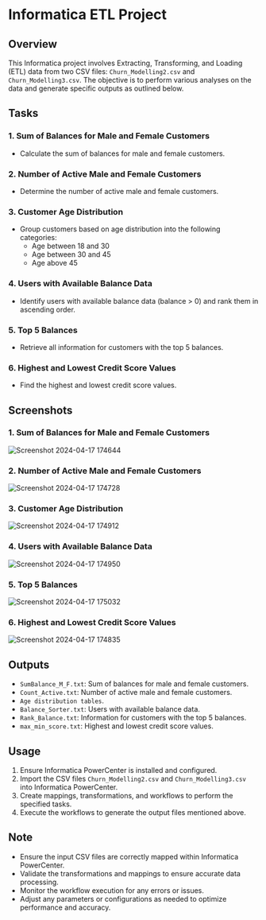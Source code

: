 # Informatica ETL Project

## Overview

This Informatica project involves Extracting, Transforming, and Loading (ETL) data from two CSV files: `Churn_Modelling2.csv` and `Churn_Modelling3.csv`. The objective is to perform various analyses on the data and generate specific outputs as outlined below.

## Tasks

### 1. Sum of Balances for Male and Female Customers
   - Calculate the sum of balances for male and female customers.

### 2. Number of Active Male and Female Customers
   - Determine the number of active male and female customers.

### 3. Customer Age Distribution
   - Group customers based on age distribution into the following categories:
     - Age between 18 and 30
     - Age between 30 and 45
     - Age above 45

### 4. Users with Available Balance Data
   - Identify users with available balance data (balance > 0) and rank them in ascending order.

### 5. Top 5 Balances
   - Retrieve all information for customers with the top 5 balances.

### 6. Highest and Lowest Credit Score Values
   - Find the highest and lowest credit score values.

## Screenshots
### 1. Sum of Balances for Male and Female Customers
 ![Screenshot 2024-04-17 174644](https://github.com/ahmedhattem11/ETL-Informatica-Power-Center/assets/87239054/ef5eab00-4b51-48c1-92fc-7b02413f5977)
 
### 2. Number of Active Male and Female Customers
 ![Screenshot 2024-04-17 174728](https://github.com/ahmedhattem11/ETL-Informatica-Power-Center/assets/87239054/13ed6b8b-af08-4c47-ab1b-f542bb809dcf)

 ### 3. Customer Age Distribution
 ![Screenshot 2024-04-17 174912](https://github.com/ahmedhattem11/ETL-Informatica-Power-Center/assets/87239054/a286a3d5-a5aa-4c52-ba8b-9cc15637e2a4)
 
### 4. Users with Available Balance Data
![Screenshot 2024-04-17 174950](https://github.com/ahmedhattem11/ETL-Informatica-Power-Center/assets/87239054/4e6fb19d-4bc9-456f-b9df-202926e6b6c7)

### 5. Top 5 Balances
![Screenshot 2024-04-17 175032](https://github.com/ahmedhattem11/ETL-Informatica-Power-Center/assets/87239054/ec29d678-4101-465a-a104-4a0d14174f40)

### 6. Highest and Lowest Credit Score Values
![Screenshot 2024-04-17 174835](https://github.com/ahmedhattem11/ETL-Informatica-Power-Center/assets/87239054/4571e2b2-3db6-4905-9caa-cba93a74149b)

## Outputs

- `SumBalance_M_F.txt`: Sum of balances for male and female customers.
- `Count_Active.txt`: Number of active male and female customers.
- `Age distribution tables`.
- `Balance_Sorter.txt`: Users with available balance data.
- `Rank_Balance.txt`: Information for customers with the top 5 balances.
- `max_min_score.txt`: Highest and lowest credit score values.

## Usage

1. Ensure Informatica PowerCenter is installed and configured.
2. Import the CSV files `Churn_Modelling2.csv` and `Churn_Modelling3.csv` into Informatica PowerCenter.
3. Create mappings, transformations, and workflows to perform the specified tasks.
4. Execute the workflows to generate the output files mentioned above.

## Note
- Ensure the input CSV files are correctly mapped within Informatica PowerCenter.
- Validate the transformations and mappings to ensure accurate data processing.
- Monitor the workflow execution for any errors or issues.
- Adjust any parameters or configurations as needed to optimize performance and accuracy.


